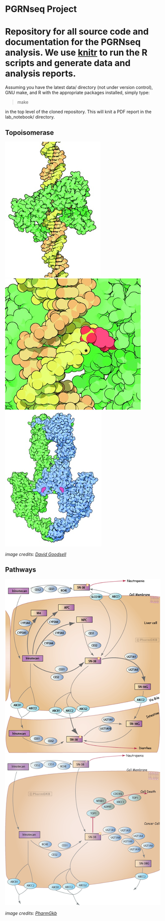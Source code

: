 # PGRNseq Project

# Repository for all source code and documentation for the PGRNseq analysis. We use [knitr](http://yihui.name/knitr/) to run the R scripts and generate data and analysis reports.

Assuming you have the latest data/ directory (not under version control), GNU make, and R with the appropriate packages installed, simply type:

> make

in the top level of the cloned repository. This will knit a PDF report in the lab\_notebook/ directory.

## Topoisomerase 

![illustration of topoisomerase I](/images/topoisomeraseI.jpg "topoisomerase I illustration")
![illustration of topoisomerase I](/images/topoisomeraseI2.jpg "topoisomerase I illustration")
![illustration of type II topoisomerase](/images/typeIItopoisomerase.jpg "type II topoisomerase illustration")



_image credits: [David Goodsell](http://theoncologist.alphamedpress.org/content/7/4/381.full)_ 

## Pathways

![pharmGkb irinotecan PK pathway](/images/irinotecan_pharmacokinetics_pathway.png "pharmacokinetics pathway")
![pharmGkb irinotecan PD pathway](/images/irinotecan_pharmacodynamics_pathway.png "pharmacodynamics pathway")

_image credits: [PharmGkb](https://www.pharmgkb.org/drug/PA450085)_

